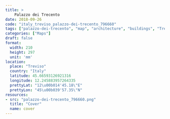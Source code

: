 ```yaml
---
title: > 
    Palazzo dei Trecento
date: 2018-09-26
code: "italy_treviso_palazzo-dei-trecento_796660"
tags: ["palazzo-dei-trecento", "map", "architecture", "buildings", "Treviso", "Italy"]
categories: ["Maps"]
draft: false
format:
  width: 210
  height: 297
  unit: 'mm'
location:
  place: "Treviso"
  country: "Italy"
  latitude: 45.66593126921316
  longitude: 12.245883957264335
  prettyLat: "12\u00b014'45.18\"E"
  prettyLon: "45\u00b039'57.35\"N"
resources:
- src: "palazzo-dei-trecento_796660.png"
  title: "Cover"
  name: cover
---
```

